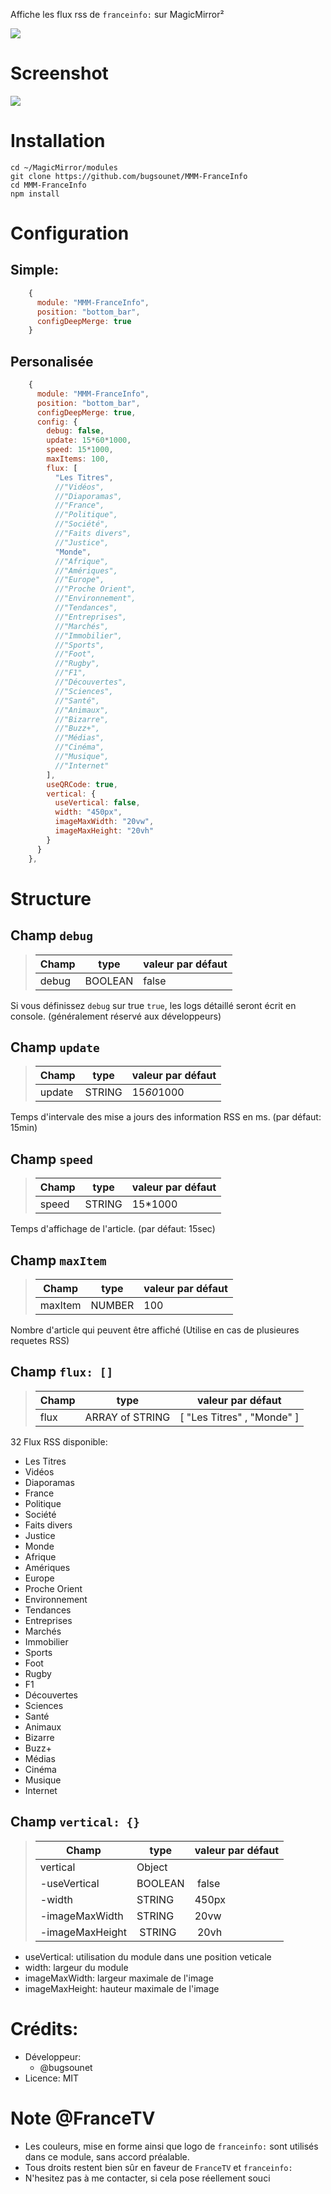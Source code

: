 Affiche les flux rss de `franceinfo:` sur MagicMirror²

![](https://raw.githubusercontent.com/bugsounet/MMM-FranceInfo/dev/franceinfo.png)

# Screenshot

![](https://raw.githubusercontent.com/bugsounet/MMM-FranceInfo/main/FRINFO.png)

# Installation
```
cd ~/MagicMirror/modules
git clone https://github.com/bugsounet/MMM-FranceInfo
cd MMM-FranceInfo
npm install
```

# Configuration

## Simple:
```js
    {
      module: "MMM-FranceInfo",
      position: "bottom_bar",
      configDeepMerge: true
    }
```

## Personalisée
```js
    {
      module: "MMM-FranceInfo",
      position: "bottom_bar",
      configDeepMerge: true,
      config: {
        debug: false,
        update: 15*60*1000,
        speed: 15*1000,
        maxItems: 100,
        flux: [
          "Les Titres",
          //"Vidéos",
          //"Diaporamas",
          //"France",
          //"Politique",
          //"Société",
          //"Faits divers",
          //"Justice",
          "Monde",
          //"Afrique",
          //"Amériques",
          //"Europe",
          //"Proche Orient",
          //"Environnement",
          //"Tendances",
          //"Entreprises",
          //"Marchés",
          //"Immobilier",
          //"Sports",
          //"Foot",
          //"Rugby",
          //"F1",
          //"Découvertes",
          //"Sciences",
          //"Santé",
          //"Animaux",
          //"Bizarre",
          //"Buzz+",
          //"Médias",
          //"Cinéma",
          //"Musique",
          //"Internet"
        ],
        useQRCode: true,
        vertical: {
          useVertical: false,
          width: "450px",
          imageMaxWidth: "20vw",
          imageMaxHeight: "20vh"
        }
      }
    },
```

# Structure

## Champ `debug`
>|Champ | type | valeur par défaut
>|---|---|---
>|debug | BOOLEAN | false

Si vous définissez `debug` sur true `true`, les logs détaillé seront écrit en console. (généralement réservé aux développeurs)

## Champ `update`
>|Champ | type | valeur par défaut
>|---|---|---
>|update | STRING | 15*60*1000

Temps d'intervale des mise a jours des information RSS en ms. (par défaut: 15min)

## Champ `speed`
>|Champ | type | valeur par défaut
>|---|---|---
>|speed | STRING | 15*1000

Temps d'affichage de l'article. (par défaut: 15sec)

## Champ `maxItem`
>|Champ | type | valeur par défaut
>|---|---|---
>|maxItem | NUMBER | 100

Nombre d'article qui peuvent être affiché (Utilise en cas de plusieures requetes RSS)

## Champ `flux: []`
>|Champ | type | valeur par défaut
>|---|---|---
>|flux | ARRAY of STRING | [ "Les Titres" , "Monde" ]

32 Flux RSS disponible:
 * Les Titres
 * Vidéos
 * Diaporamas
 * France
 * Politique
 * Société
 * Faits divers
 * Justice
 * Monde
 * Afrique
 * Amériques
 * Europe
 * Proche Orient
 * Environnement
 * Tendances
 * Entreprises
 * Marchés
 * Immobilier
 * Sports
 * Foot
 * Rugby
 * F1
 * Découvertes
 * Sciences
 * Santé
 * Animaux
 * Bizarre
 * Buzz+
 * Médias
 * Cinéma
 * Musique
 * Internet

## Champ `vertical: {}`
>|Champ | type | valeur par défaut
>|---|---|---
>|vertical | Object | 
>|-useVertical | BOOLEAN | false
>|-width | STRING | 450px
>|-imageMaxWidth | STRING | 20vw
>|-imageMaxHeight | STRING | 20vh

- useVertical: utilisation du module dans une position veticale
- width: largeur du module
- imageMaxWidth: largeur maximale de l'image
- imageMaxHeight: hauteur maximale de l'image

# Crédits:
 * Développeur:
   * @bugsounet
 * Licence: MIT
 
# Note @FranceTV
* Les couleurs, mise en forme ainsi que logo de `franceinfo:` sont utilisés dans ce module, sans accord préalable.
* Tous droits restent bien sûr en faveur de `FranceTV` et `franceinfo:`
* N'hesitez pas à me contacter, si cela pose réellement souci

